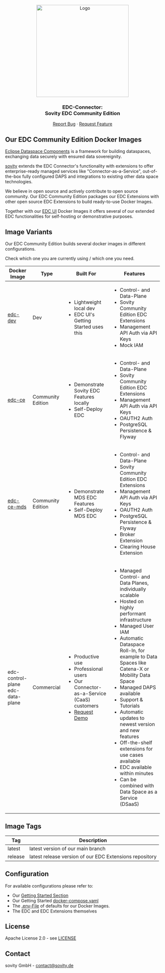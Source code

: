 <!-- PROJECT LOGO -->
<br />
<div align="center">
  <a href="https://github.com/sovity/edc-extensions">
    <img src="https://raw.githubusercontent.com/sovity/edc-ui/main/src/assets/images/sovity_logo.svg" alt="Logo" width="300">
  </a>

<h3 align="center">EDC-Connector:<br />Sovity EDC Community Edition</h3>

  <p align="center">
    <a href="https://github.com/sovity/edc-extensions/issues">Report Bug</a>
    ·
    <a href="https://github.com/sovity/edc-extensions/issues">Request Feature</a>
  </p>
</div>

## Our EDC Community Edition Docker Images

[Eclipse Dataspace Components](https://github.com/eclipse-edc) is a framework
for building dataspaces, exchanging data securely with ensured data
sovereignity.

[sovity](https://sovity.de/) extends the EDC Connector's functionality with extensions to offer
enterprise-ready managed services like "Connector-as-a-Service", out-of-the-box fully configured DAPS
and integrations to existing other data space technologies.

We believe in open source and actively contribute to open source community. Our EDC Community Edition packages our
EDC Extensions with other open source EDC Extensions to build ready-to-use Docker Images.

Together with our [EDC UI](https://github.com/sovity/EDC-UI) Docker Images it offers several of our extended EDC
functionalities for self-hosting or demonstrative purposes.

## Image Variants

Our EDC Community Edition builds several docker images in different configurations.

Check which one you are currently using / which one you need.

| Docker Image                                                                     | Type              | Built For                                                                                                                                                   | Features                                                                                                                                                                                                                                                                                                                                                                                                                                                                                                                                          |
|----------------------------------------------------------------------------------|-------------------|-------------------------------------------------------------------------------------------------------------------------------------------------------------|---------------------------------------------------------------------------------------------------------------------------------------------------------------------------------------------------------------------------------------------------------------------------------------------------------------------------------------------------------------------------------------------------------------------------------------------------------------------------------------------------------------------------------------------------|
| [edc-dev](https://github.com/sovity/edc-extensions/pkgs/container/edc-dev)       | Dev               | <ul><li>Lightweight local dev</li><li>EDC UI's Getting Started uses this</li></ul>                                                                          | <ul><li>Control- and Data-Plane</li><li>Sovity Community Edition EDC Extensions</li><li>Management API Auth via API Keys</li><li>Mock IAM</li></ul>                                                                                                                                                                                                                                                                                                                                                                                               |
| [edc-ce](https://github.com/sovity/edc-extensions/pkgs/container/edc-ce)         | Community Edition | <ul><li>Demonstrate Sovity EDC Features locally</li><li>Self-Deploy EDC</li></ul>                                                                           | <ul><li>Control- and Data-Plane</li><li>Sovity Community Edition EDC Extensions</li><li>Management API Auth via API Keys</li><li>OAUTH2 Auth</li><li>PostgreSQL Persistence & Flyway</li></ul>                                                                                                                                                                                                                                                                                                                                                    |
| [edc-ce-mds](https://github.com/sovity/edc-extensions/pkgs/container/edc-ce-mds) | Community Edition | <ul><li>Demonstrate MDS EDC Features</li><li>Self-Deploy MDS EDC</li></ul>                                                                                  | <ul><li>Control- and Data-Plane</li><li>Sovity Community Edition EDC Extensions</li><li>Management API Auth via API Keys</li><li>OAUTH2 Auth</li><li>PostgreSQL Persistence & Flyway</li><li>Broker Extension</li><li>Clearing House Extension</li></ul>                                                                                                                                                                                                                                                                                          |
| edc-control-plane <br />edc-data-plane                                           | Commercial        | <ul><li>Productive use</li><li>Professional users</li><li>Our Connector-as-a-Service (CaaS) customers</li><li>[Request Demo](mailto:contact@sovity.de)</ul> | <ul><li>Managed Control- and Data Planes, individually scalable</li><li>Hosted on highly performant infrastructure</li><li>Managed User IAM</li><li>Automatic Dataspace Roll-In, for example to Data Spaces like Catena-X or Mobility Data Space</li><li>Managed DAPS available</li><li>Support &amp; Tutorials</li><li>Automatic updates to newest version and new features</li><li>Off-the-shelf extensions for use cases available</li><li>EDC available within minutes</li><li>Can be combined with Data Space as a Service (DSaaS)</li></ul> |

## Image Tags

| Tag     | Description                                             |
|---------|---------------------------------------------------------|
| latest  | latest version of our main branch                       |
| release | latest release version of our EDC Extensions repository |

## Configuration

For available configurations please refer to:

- Our [Getting Started Section](../README.md#getting-started)
- Our Getting Started [docker-compose.yaml](../docker-compose.yaml)
- The [.env-File](.env) of defaults for our Docker Images.
- The EDC and EDC Extensions themselves

## License

Apache License 2.0 - see [LICENSE](../../LICENSE)

## Contact

sovity GmbH - contact@sovity.de

